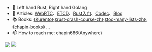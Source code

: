 - 💪 Left hand Rust, Right hand Golang
- 🔗 Articles: [WebRTC](https://zhuanlan.zhihu.com/webrtc)、[ETCD](https://zhuanlan.zhihu.com/raft-etcd)、[Rust入门](https://www.zhihu.com/column/c_1346147218525650945)、[Codec](https://zhuanlan.zhihu.com/codec666)、[Blog](https://my.oschina.net/997155658)
- 📚 Books: [《Kurento》](https://my.oschina.net/997155658?tab=newest&catalogId=5604714),[《rust-crash-course-zh》](https://chapin666.gitbook.io/rust-crash-course-zh/),[《too-many-lists-zh》](https://chapin666.gitbook.io/too-many-list-zh/),[《chapin-books》](https://github.com/chapin666/books) ...
- 📫 How to reach me: chapin666(Anywhere)
<p>
<img align="center" src="https://github-readme-stats.vercel.app/api?username=chapin666&show_icons=true&hide_title=true&hide_rank=true&count_private=false&disable_animations=true"/>
<img align="top" src="https://github-readme-stats.vercel.app/api/top-langs/?username=chapin666&layout=compact&langs_count=6&hide=css,html" />
</p>
